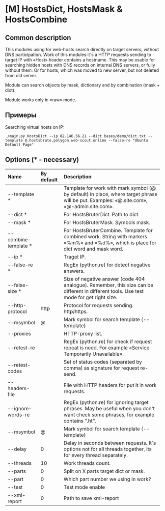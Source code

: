 # \[M\] HostsDict, HostsMask & HostsCombine

## Common description

This modules using for web-hosts search directly on target servers, without DNS participation. Work of this modules it\`s a HTTP requests sending to target IP with «Host» header contains a hostname. This may be usable for searching hidden hosts with DNS records on internal DNS servers, or fully without them. Or for hosts, which was moved to new server, but not deleted from old server.

Module can search objects by mask, dictionary and by combination \(mask + dict\).

Module works only in «raw» mode.

## Примеры

Searching virtual hosts on IP:

```text
./main.py HostsDict --ip 82.146.56.21 --dict bases/demo/dict.txt --template @.hostsbrute.polygon.web-scout.online --false-re "Ubuntu Default Page" 
```

## Options \(\* - necessary\)

| Name | By default | Description | 
| :--- | :--- | :--- | 
| --template \* |  | Template for work with mark symbol \(@ by default\) in place, where target phrase will be put. Examples:  «@.site.com», «@-admin.site.com». |
| --dict \* |  | For HostsBruterDict. Path to dict. | 
| --mask \* |  | For HostsBruterMask. Symbols mask. | 
| --combine-template \* |  | For HostsBruterCombine. Template for combined work. String with markers «%m%» and «%d%», which is place for dict word and mask word. |  
| --ip \* |  | Traget IP. |  
| --false-re \* |  |  RegEx \(python.re\) for detect negative answers. |
| --false-size \* |   | Size of negative answer \(code 404 analogue\). Remember, this size can be different in different tools. Use test mode for get right size. |
| --http-protocol | http | Protocol for requests sending. http/https. |  
| --msymbol | @ | Mark symbol for search template \(--template\) |  
| --proxies |  | HTTP-proxy list. |
| --retest-re |  | RegEx \(python.re\) for check if request repeat is need. For example «Service Temporarily Unavailable». |
| --retest-codes |  | Set of status codes \(separated by comma\) as signature for request re-send. |
| --headers-file |  | File with HTTP headers for put it in work requests. |
| --ignore-words-re |  | RegEx \(python.re\) for ignoring target phrases. May be useful when you don't want check some phrases, for example contains “.ht”. |
| --msymbol | @ | Mark symbol for search template \(--template\) |
| --delay | 0 | Delay in seconds  between requests. It\`s options not for all threads together, its for every thread separately. |
| --threads | 10 | Work threads count. |
| --parts | 0 | Split on X parts target dict or mask. |
| --part | 0 | Which part number we using in work? |
| --test | 0  | Test mode enable |
| --xml-report | 0 | Path to save xml-report |

